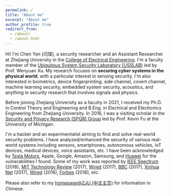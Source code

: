 ```yaml
---
permalink: /
title: "About me"
excerpt: "About me"
author_profile: true
redirect_from: 
  - /about/
  - /about.html
---
```


Hi! I'm Chen Yan (闫琛), a security researcher and an Assistant Researcher at Zhejiang University in the [College of Electrical Engineering](http://ee.zju.edu.cn/englishee/main.htm). I'm a faculty member of the [Ubiquitous System Security Laboratory (USSLAB)](http://usslab.org/) led by Prof. Wenyuan Xu.
My research focuses on **securing cyber systems in the physical world**, with a particular interest in sensing security.
I'm also interested in biometrics, device fingerprinting, side channel, covert channel, machine learning security, embedded system security, acoustics, and anything in security research that involves signals and physics. 

Before joining Zhejiang University as a faculty in 2021, I received my Ph.D. in Control Theory and Engineering and B.Eng. in Electrical and Electronics Engineering from Zhejiang University. In 2016, I was a visiting scholar in the [Security and Privacy Research (SPQR) Group](https://spqrlab1.github.io/index.html) led by Prof. Kevin Fu at the University of Michigan.

I'm a hacker and an experimentalist aiming to find and solve real-world security problems.
I have analyzed/enhanced the security of various real-world systems including sensors, smartphones, autonomous vehicles, IoT devices, medical devices, voice assistants, etc. I have been acknowledged by [Tesla Motors](https://www.tesla.com/product-security), Apple, Google, Amazon, Samsung, and [Huawei](https://www.huawei.com/cn/psirt/security-notices/2017/huawei-sn-20170907-01-dolphinattack-cn) for the vulnerabilities I found. Some of my work was reported by 
[IEEE Spectrum](https://spectrum.ieee.org/semiconductors/devices/finally-a-likely-explanation-for-the-sonic-weapon-used-at-the-us-embassy-in-cuba) (2018),
[MIT Technology Review](https://www.technologyreview.com/s/608825/secret-ultrasonic-commands-can-control-your-smartphone-say-researchers/) (2017),
[Wired](https://www.wired.com/story/security-roundup-germany-election-software-is-hackable) (2017),
[BBC](http://www.bbc.com/news/technology-41188557) (2017),
[Xinhua Net](http://www.xinhuanet.com/fortune/2017-10/31/c_1121881819.htm) (2017),
[Wired](https://www.wired.com/2016/08/hackers-fool-tesla-ss-autopilot-hide-spoof-obstacles/) (2016),
[Forbes](http://www.forbes.com/sites/thomasbrewster/2016/08/04/tesla-autopilot-hack-crash/#235519f6dc93) (2016),
etc.

Please also refer to my [homepage@ZJU (中文主页)](https://person.zju.edu.cn/cyan) for information in Chinese.


<!-- For more info
------
More info about configuring academicpages can be found in [the guide](https://academicpages.github.io/markdown/). The [guides for the Minimal Mistakes theme](https://mmistakes.github.io/minimal-mistakes/docs/configuration/) (which this theme was forked from) might also be helpful. -->
